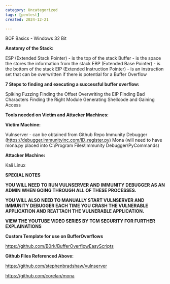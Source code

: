 ```yaml
---
category: Uncategorized
tags: [pentest]
created: 2024-12-21

---
```

BOF Basics - Windows 32 Bit

**Anatomy of the Stack:**

ESP (Extended Stack Pointer) - is the top of the stack
Buffer - is the space the stores the information from the stack
EBP (Extended Base Pointer) - is the bottom of the stack
EIP (Extended Instruction Pointer) - is an instruction set that can be overwritten if there is potential for a Buffer Overflow

**7 Steps to finding and executing a successful buffer overflow:**

Spiking
Fuzzing
Finding the Offset
Overwriting the EIP
Finding Bad Characters
Finding the Right Module
Generating Shellcode and Gaining Access

**Tools needed on Victim and Attacker Machines:**

**Victim Machine:**

Vulnserver - can be obtained from Github Repo
Immunity Debugger (https://debugger.immunityinc.com/ID_register.py)
Mona (will need to have mona.py placed into C:\Program Files\Immunity Debugger\PyCommands)

**Attacker Machine:**

Kali Linux

**SPECIAL NOTES**

**YOU WILL NEED TO RUN VULNSERVER AND IMMUNITY DEBUGGER AS AN ADMIN WHEN GOING THROUGH ALL OF THESE PROCESSES.**

**YOU WILL ALSO NEED TO MANUALLY START VULNSERVER AND IMMUNITY DEBUGGER EACH TIME YOU CRASH THE VULNERABLE APPLICATION AND REATTACH THE VULNERABLE APPLICATION.**

**VIEW THE YOUTUBE VIDEO SERIES BY TCM SECURITY FOR FURTHER EXPLAINATIONS**

**Custom Template for use on BufferOverflows**

https://github.com/B0rk/BufferOverflowEasyScripts

**Github Files Referenced Above:**

https://github.com/stephenbradshaw/vulnserver

https://github.com/corelan/mona
